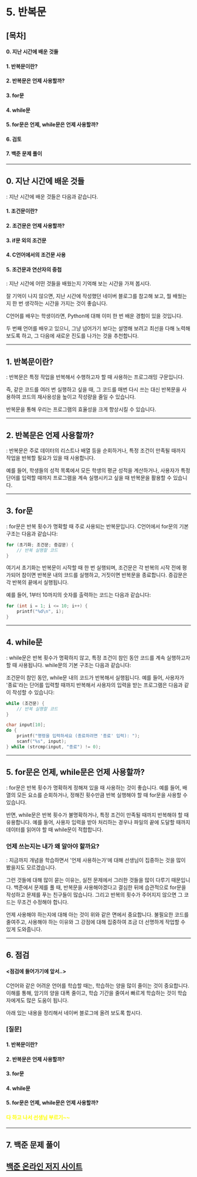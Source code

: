 # 5. 반복문

## [목차]
#### 0. 지난 시간에 배운 것들
#### 1. 반복문이란?
#### 2. 반복문은 언제 사용할까?
#### 3. for문
#### 4. while문
#### 5. for문은 언제, while문은 언제 사용할까?
#### 6. 검토
#### 7. 백준 문제 풀이

---

## 0. 지난 시간에 배운 것들

: 지난 시간에 배운 것들은 다음과 같습니다.

#### 1. 조건문이란?
#### 2. 조건문은 언제 사용할까?
#### 3. if문 외의 조건문
#### 4. C언어에서의 조건문 사용
#### 5. 조건문과 연산자의 중첩

: 지난 시간에 어떤 것들을 배웠는지 기억해 보는 시간을 가져 봅시다.

잘 기억이 나지 않으면, 지난 시간에 작성했던 네이버 블로그를 참고해 보고, 뭘 배웠는지 한 번 생각하는 시간을 가지는 것이 좋습니다.

C언어를 배우는 학생이라면, Python에 대해 이미 한 번 배운 경험이 있을 것입니다.

두 번째 언어를 배우고 있으니, 그냥 넘어가기 보다는 설명해 보려고 최선을 다해 노력해 보도록 하고, 그 다음에 새로운 진도를 나가는 것을 추천합니다.

---

## 1. 반복문이란?
: 반복문은 특정 작업을 반복해서 수행하고자 할 때 사용하는 프로그래밍 구문입니다.

즉, 같은 코드를 여러 번 실행하고 싶을 때, 그 코드를 매번 다시 쓰는 대신 반복문을 사용하여 코드의 재사용성을 높이고 작성량을 줄일 수 있습니다.

반복문을 통해 우리는 프로그램의 효율성을 크게 향상시킬 수 있습니다.

---

## 2. 반복문은 언제 사용할까?

: 반복문은 주로 데이터의 리스트나 배열 등을 순회하거나, 특정 조건이 만족될 때까지 작업을 반복할 필요가 있을 때 사용합니다.

예를 들어, 학생들의 성적 목록에서 모든 학생의 평균 성적을 계산하거나, 사용자가 특정 단어를 입력할 때까지 프로그램을 계속 실행시키고 싶을 때 반복문을 활용할 수 있습니다.

---

## 3. for문

: for문은 반복 횟수가 명확할 때 주로 사용되는 반복문입니다. C언어에서 for문의 기본 구조는 다음과 같습니다:

```c
for (초기화; 조건문; 증감문) {
    // 반복 실행할 코드
}
```
여기서 초기화는 반복문이 시작할 때 한 번 실행되며, 조건문은 각 반복의 시작 전에 평가되어 참이면 반복문 내의 코드를 실행하고, 거짓이면 반복문을 종료합니다. 증감문은 각 반복의 끝에서 실행됩니다.

예를 들어, 1부터 10까지의 숫자를 출력하는 코드는 다음과 같습니다:
```c
for (int i = 1; i <= 10; i++) {
    printf("%d\n", i);
}
```
---

## 4. while문

: while문은 반복 횟수가 명확하지 않고, 특정 조건이 참인 동안 코드를 계속 실행하고자 할 때 사용됩니다. while문의 기본 구조는 다음과 같습니다:

조건문이 참인 동안, while문 내의 코드가 반복해서 실행됩니다. 예를 들어, 사용자가 '종료'라는 단어를 입력할 때까지 반복해서 사용자의 입력을 받는 프로그램은 다음과 같이 작성할 수 있습니다:
```c
while (조건문) {
    // 반복 실행할 코드
}
```

```c
char input[10];
do {
    printf("명령을 입력하세요 (종료하려면 '종료' 입력): ");
    scanf("%s", input);
} while (strcmp(input, "종료") != 0);
```

--- 

## 5. for문은 언제, while문은 언제 사용할까?
: for문은 반복 횟수가 명확하게 정해져 있을 때 사용하는 것이 좋습니다. 예를 들어, 배열의 모든 요소를 순회하거나, 정해진 횟수만큼 반복 실행해야 할 때 for문을 사용할 수 있습니다.

반면, while문은 반복 횟수가 불명확하거나, 특정 조건이 만족될 때까지 반복해야 할 때 유용합니다. 예를 들어, 사용자 입력을 받아 처리하는 경우나 파일의 끝에 도달할 때까지 데이터를 읽어야 할 때 while문이 적합합니다.

### 언제 쓰는지는 내가 왜 알아야 할까요?

: 지금까지 개념을 학습하면서 '언제 사용하는가'에 대해 선생님이 집중하는 것을 많이 봤을지도 모르겠습니다.

그런 것들에 대해 많이 묻는 이유는, 실전 문제에서 그러한 것들을 많이 다루기 때문입니다. 백준에서 문제를 풀 때, 반복문을 사용해야겠다고 결심한 뒤에 습관적으로 for문을 작성하고 문제를 푸는 친구들이 많습니다. 그리고 반복의 횟수가 주어지지 않으면 그 코드는 무조건 수정해야 합니다.

언제 사용해야 하는지에 대해 아는 것이 위와 같은 면에서 중요합니다. 불필요한 코드를 줄여주고, 사용해야 하는 이유와 그 강점에 대해 집중하여 조금 더 선명하게 작업할 수 있게 도와줍니다.

---
## 6. 점검

#### <점검에 들어가기에 앞서..>
C언어와 같은 어려운 언어를 학습할 때는, 학습하는 양을 많이 줄이는 것이 중요합니다. 이해를 통해, 암기의 양을 대폭 줄이고, 학습 기간을 줄여서 빠르게 학습하는 것이 학습자에게도 많은 도움이 됩니다.

아래 있는 내용을 정리해서 네이버 블로그에 올려 보도록 합시다.

### [질문]
#### 1. 반복문이란?
#### 2. 반복문은 언제 사용할까?
#### 3. for문
#### 4. while문
#### 5. for문은 언제, while문은 언제 사용할까?
#### <span style="COLOR:YELLOW;">다 하고 나서 선생님 부르기~~</span>

---

## 7. 백준 문제 풀이
## [백준 온라인 저지 사이트](https://www.acmicpc.net/step)